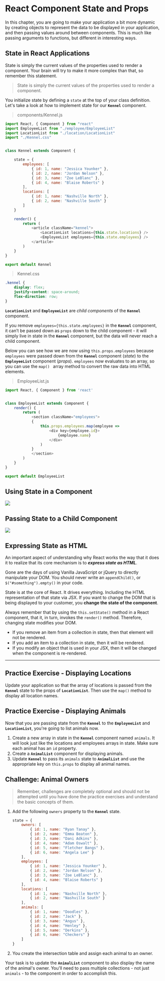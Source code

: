 # React Component State and Props

In this chapter, you are going to make your application a bit more dynamic by creating objects to represent the data to be displayed in your application, and then passing values around between components. This is much like passing arguments to functions, but different in interesting ways.

## State in React Applications

State is simply the current values of the properties used to render a component. Your brain will try to make it more complex than that, so remember this statement.

> State is simply the current values of the properties used to render a component.

You initialize state by defining a `state` at the top of your class definition. Let's take a look at how to implement state for our **`Kennel`** component.

> components/Kennel.js

```js
import React, { Component } from "react"
import EmployeeList from "./employee/EmployeeList"
import LocationList from "./location/LocationList"
import "./Kennel.css"


class Kennel extends Component {

    state = {
        employees: [
            { id: 1, name: "Jessica Younker" },
            { id: 2, name: "Jordan Nelson" },
            { id: 3, name: "Zoe LeBlanc" },
            { id: 4, name: "Blaise Roberts" }
        ],
        locations: [
            { id: 1, name: "Nashville North" },
            { id: 2, name: "Nashville South" }
        ]
    }

    render() {
        return (
            <article className="kennel">
                <LocationList locations={this.state.locations} />
                <EmployeeList employees={this.state.employees} />
            </article>
        )
    }
}

export default Kennel
```

> Kennel.css

```css
.kennel {
    display: flex;
    justify-content: space-around;
    flex-direction: row;
}
```

**`LocationList`** and **`EmployeeList`** are _child components_ of the **`Kennel`** component.

If you remove `employees={this.state.employees}` in the **`Kennel`** component, it can’t be passed down as `props` down to the child component - it will simply live in state in the **`Kennel`** component, but the data will never reach a child component.

Below you can see how we are now using `this.props.employees` because `employees` were passed down from the  **`Kennel`** component (_state_) to the  **`EmployeeList`** component (_props_). `employees` now evaluates to an array, so you can use the `map() ` array method to convert the raw data into HTML elements.


> EmployeeList.js

```js
import React, { Component } from 'react'


class EmployeeList extends Component {
    render() {
        return (
            <section className="employees">
            {
                this.props.employees.map(employee =>
                    <div key={employee.id}>
                        {employee.name}
                    </div>
                )
            }
            </section>
        )
    }
}

export default EmployeeList
```

## Using State in a Component

![](./images/state.png)

## Passing State to a Child Component

![](./images/statetoprops.png)

## Expressing State as HTML

An important aspect of understanding why React works the way that it does it to realize that its core mechanism is to **_express state as HTML_**.

Gone are the days of using Vanilla JavaScript or jQuery to directly manipulate your DOM. You should never write an `appendChild()`, or `$("#something").empty()` in your code.

State is at the core of React. It drives everything. Including the HTML representation of that state via JSX. If you want to change the DOM that is being displayed to your customer, you **change the state of the component**.

Always remember that by using the `this.setState()` method in a React component, that it, in turn, invokes the `render()` method. Therefore, changing state modifies your DOM.

* If you remove an item from a collection in state, then that element will not be rendered.
* If you add an item to a collection in state, then it will be rendered.
* If you modify an object that is used in your JSX, then it will be changed when the component is re-rendered.

---

## Practice Exercise - Displaying Locations

Update your application so that the array of locations is passed from the **`Kennel`** state to the props of **`LocationList`**. Then use the `map()` method to display all location names.

## Practice Exercise - Displaying Animals

Now that you are passing state from the **`Kennel`** to the **`EmployeeList`** and **`LocationList`**, you're going to list animals now.

1. Create a new array in state in the **`Kennel`** component named `animals`. It will look just like the locations and employees arrays in state. Make sure each animal has an `id` property.
2. Create a **`AnimalList`** component for displaying animals.
3. Update **`Kennel`** to pass its `animals` state to **`AnimalList`** and use the appropriate key on `this.props` to display all animal names.

## Challenge: Animal Owners

> Remember, challenges are completely optional and should not be attempted until you have done the practice exercises and understand the basic concepts of them.

1. Add the following `owners` property to the **`Kennel`** state.
    ```js
    state = {
        owners: [
            { id: 1, name: "Ryan Tanay" },
            { id: 2, name: "Emma Beaton" },
            { id: 3, name: "Dani Adkins" },
            { id: 4, name: "Adam Oswalt" },
            { id: 5, name: "Fletcher Bangs" },
            { id: 6, name: "Angela Lee" }
        ],
        employees: [
            { id: 1, name: "Jessica Younker" },
            { id: 2, name: "Jordan Nelson" },
            { id: 3, name: "Zoe LeBlanc" },
            { id: 4, name: "Blaise Roberts" }
        ],
        locations: [
            { id: 1, name: "Nashville North" },
            { id: 2, name: "Nashville South" }
        ],
        animals: [
            { id: 1, name: "Doodles" },
            { id: 2, name: "Jack" },
            { id: 3, name: "Angus" },
            { id: 4, name: "Henley" },
            { id: 5, name: "Derkins" },
            { id: 6, name: "Checkers" }
        ]
    }
    ```
1. You create the intersection table and assign each animal to an owner.

Your task is to update the **`AnimalList`** component to also display the name of the animal's owner. You'll need to pass multiple collections - not just `animals` - to the component in order to accomplish this.
